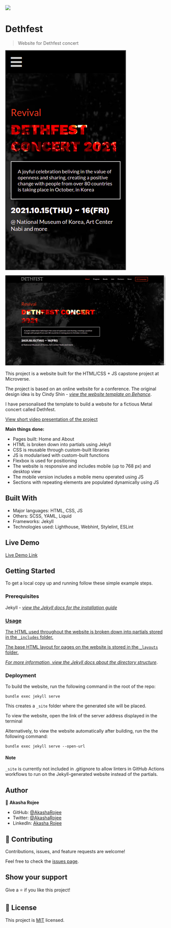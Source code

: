 ![](https://img.shields.io/badge/Microverse-blueviolet)

# Dethfest

> Website for Dethfest concert

![screenshot](images/dethfest-mobile.png)

![screenshot](images/dethfest-desktop.png)

This project is a website built for the HTML/CSS + JS capstone project at Microverse.

The project is based on an online website for a conference. The original design idea is by Cindy Shin - _<a href="https://www.behance.net/adagio07" target="_blank">view the website template on Behance</a>_.

I have personalised the template to build a website for a fictious Metal concert called Dethfest.

[View short video presentation of the project](https://www.loom.com/share/e495c1f4cad846d8b3512d27eb620c33)

**Main things done:**

- Pages built: Home and About
- HTML is broken down into partials using Jekyll
- CSS is reusable through custom-built libraries
- JS is modularised with custom-built functions
- Flexbox is used for positioning
- The website is responsive and includes mobile (up to 768 px) and desktop view
- The mobile version includes a mobile menu operated using JS
- Sections with repeating elements are populated dynamically using JS

## Built With

- Major languages: HTML, CSS, JS
- Others: SCSS, YAML, Liquid
- Frameworks: Jekyll
- Technologies used: Lighthouse, Webhint, Stylelint, ESLint

## Live Demo

[Live Demo Link](https://AkashaRojee.github.io/dethfest)

## Getting Started

To get a local copy up and running follow these simple example steps.

### Prerequisites

Jekyll - _<a href="https://jekyllrb.com/docs/installation" target="_blank">view the Jekyll docs for the installation guide_

### Usage

The HTML used throughout the website is broken down into partials stored in the `_includes` folder.

The base HTML layout for pages on the website is stored in the `_layouts` folder.

_For more information, <a href="https://jekyllrb.com/docs/structure" target="_blank">view the Jekyll docs about the directory structure</a>_.

### Deployment

To build the website, run the following command in the root of the repo:

```
bundle exec jekyll serve
```

This creates a `_site` folder where the generated site will be placed.

To view the website, open the link of the server address displayed in the terminal

Alternatively, to view the website automatically after building, run the the following command:

```
bundle exec jekyll serve --open-url
```

#### Note

`_site` is currently not included in .gitignore to allow linters in GitHub Actions workflows to run on the Jekyll-generated website instead of the partials.

## Author

👤 **Akasha Rojee**

- GitHub: [@AkashaRojee](https://github.com/AkashaRojee)
- Twitter: [@AkashaRojee](https://twitter.com/AkashaRojee)
- LinkedIn: [Akasha Rojee](https://linkedin.com/in/AkashaRojee)

## 🤝 Contributing

Contributions, issues, and feature requests are welcome!

Feel free to check the [issues page](../../issues/).

## Show your support

Give a ⭐️ if you like this project!

## 📝 License

This project is [MIT](./MIT.md) licensed.